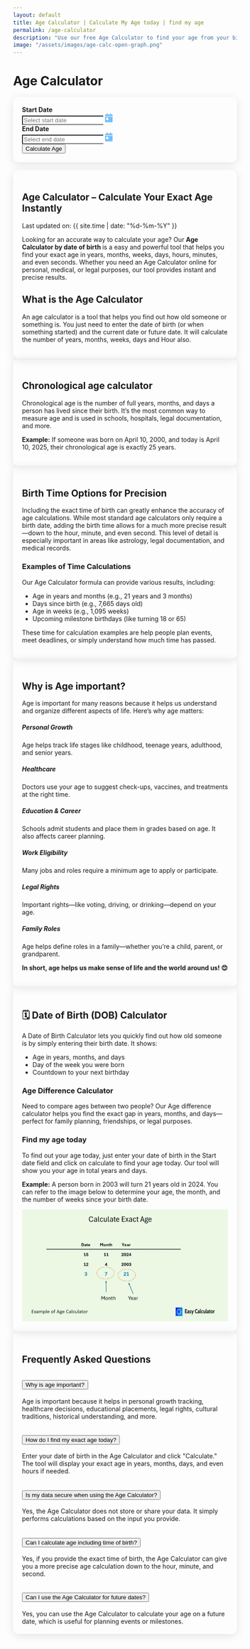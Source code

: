 ```yaml
---
layout: default
title: Age Calculator | Calculate My Age today | find my age
permalink: /age-calculator
description: "Use our free Age Calculator to find your age from your birth date or see the age difference in days. It's quick and easy to find your age today!"
image: "/assets/images/age-calc-open-graph.png"
---
```

<link rel="stylesheet" href="https://cdn.jsdelivr.net/npm/flatpickr/dist/flatpickr.min.css">
 <style>
    #results { display: none; transition: all 0.4s ease-in-out; }
    #results.show { display: block; opacity: 1; transform: translateY(0); }
    #results h3 { font-weight: bold; margin-bottom: 15px; }
    #results .list-group-item { font-size: 1rem; background: #fff; border: none; margin-bottom: 8px; padding: 15px 20px; box-shadow: 0 2px 10px rgba(0, 0, 0, 0.1); border-radius: 12px; }
    .card { padding: 20px; box-shadow: 0 4px 20px rgba(0, 0, 0, 0.1); border-radius: 12px; }
    .input-group .form-control { border-right: none; }
    .input-group .input-group-text { background: #fff; border-left: none; }
  </style>
<div class="container mt-5">
<div class="container mt-5">
    <h1 class="text-center mb-4">Age Calculator</h1>
    <div class="card">
      <form id="ageForm">
        <div class="row mb-4 gap-4">
          <div class="col-md-5 mx-auto">
            <label for="startDate" class="form-label"><strong>Start Date</strong></label>
            <div class="input-group">
              <input type="text" id="startDate" class="form-control flatpickr" placeholder="Select start date" required>
              <span class="input-group-text bg-light"><svg xmlns="http://www.w3.org/2000/svg" height="20" width="17.5" viewBox="0 0 448 512"><path fill="#74C0FC" d="M128 0c17.7 0 32 14.3 32 32l0 32 128 0 0-32c0-17.7 14.3-32 32-32s32 14.3 32 32l0 32 48 0c26.5 0 48 21.5 48 48l0 48L0 160l0-48C0 85.5 21.5 64 48 64l48 0 0-32c0-17.7 14.3-32 32-32zM0 192l448 0 0 272c0 26.5-21.5 48-48 48L48 512c-26.5 0-48-21.5-48-48L0 192zm80 64c-8.8 0-16 7.2-16 16l0 96c0 8.8 7.2 16 16 16l96 0c8.8 0 16-7.2 16-16l0-96c0-8.8-7.2-16-16-16l-96 0z" /></svg></span>
            </div>
          </div>
          <div class="col-md-5 mx-auto">
            <label for="endDate" class="form-label"><strong>End Date</strong></label>
            <div class="input-group">
              <input type="text" id="endDate" class="form-control flatpickr" placeholder="Select end date" required>
              <span class="input-group-text bg-light"><svg xmlns="http://www.w3.org/2000/svg" height="20" width="17.5" viewBox="0 0 448 512"><path fill="#74C0FC" d="M128 0c17.7 0 32 14.3 32 32l0 32 128 0 0-32c0-17.7 14.3-32 32-32s32 14.3 32 32l0 32 48 0c26.5 0 48 21.5 48 48l0 48L0 160l0-48C0 85.5 21.5 64 48 64l48 0 0-32c0-17.7 14.3-32 32-32zM0 192l448 0 0 272c0 26.5-21.5 48-48 48L48 512c-26.5 0-48-21.5-48-48L0 192zm80 64c-8.8 0-16 7.2-16 16l0 96c0 8.8 7.2 16 16 16l96 0c8.8 0 16-7.2 16-16l0-96c0-8.8-7.2-16-16-16l-96 0z" /></svg></span>
            </div>
          </div>
        </div>
        <div class="text-center">
          <button type="button" id="calculateBtn" class="btn btn-primary">Calculate Age</button>
        </div>
      </form>

<div class="mt-4" id="results">
        <h3 class="text-center">Your Age Results</h3>
        <ul class="list-group">
          <li class="list-group-item" id="result1"></li>
          <li class="list-group-item" id="result2"></li>
          <li class="list-group-item" id="result3"></li>
          <li class="list-group-item" id="result4"></li>
          <li class="list-group-item" id="result5"></li>
          <li class="list-group-item" id="result6"></li>
        </ul>
      </div>
    </div>
  </div>


    
<!-- Article -->

<br>
<div class="card border-light shadow-sm p-2 mb-4">
  <div class="card-body">
  <h2>Age Calculator – Calculate Your Exact Age Instantly</h2>
<p>  Last updated on: {{ site.time | date: "%d-%m-%Y" }}</p>
<p>Looking for an accurate way to calculate your age? Our <strong>Age Calculator by date of birth </strong>is a easy and powerful tool that helps you find your exact age in years, months, weeks, days, hours, minutes, and even seconds. Whether you need an Age Calculator online for personal, medical, or legal purposes, our tool provides instant and precise results.</p>
    <h2 class="card-title text-primary">What is the Age Calculator</h2>
       <p class="card-text">An age calculator is a tool that helps you find out how old someone or something is. You just need to enter the date of birth (or when something started) and the current date or future date. It will calculate the number of years, months, weeks, days and Hour also.</p>
   </div>
</div>


<div class="card border-light shadow-sm mb-4">
 <div class="card-body">
                        <h2 class="card-title text-primary"><i class="bi bi-clock-history me-2"></i>Chronological age calculator</h2>
                        <p>Chronological age is the number of full years, months, and days a person has lived since their birth. It’s the most common way to measure age and is used in schools, hospitals, legal documentation, and more.</p>
                        <div class="alert alert-info">
                            <p class="mb-0"><strong>Example:</strong> If someone was born on April 10, 2000, and today is April 10, 2025, their chronological age is exactly 25 years.</p>
                        </div>
                    </div>
                </div>

<div class="card border-light shadow-sm mb-4">
 <div class="card-body">
   <h2 class="card-title text-primary"><i class="bi bi-alarm me-2"></i>Birth Time Options for Precision</h2>
     <p>Including the exact time of birth can greatly enhance the accuracy of age calculations. While most standard age calculators only require a birth date, adding the birth time allows for a much more precise result—down to the hour, minute, and even second. This level of detail is especially important in areas like astrology, legal documentation, and medical records.</p>
      <h3 class="mt-4">Examples of Time Calculations</h3>
          <p>Our Age Calculator formula can provide various results, including:</p>
                        <ul>
                            <li>Age in years and months (e.g., 21 years and 3 months)</li>
                            <li>Days since birth (e.g., 7,665 days old)</li>
                            <li>Age in weeks (e.g., 1,095 weeks)</li>
                            <li>Upcoming milestone birthdays (like turning 18 or 65)</li>
                        </ul>
                        <p>These time for calculation examples are help people plan events, meet deadlines, or simply understand how much time has passed.</p>
                    </div>
                </div>


<div class="card border-light shadow-sm mb-4">
  <div class="card-body">
     <h2 class="card-title text-primary"><i class="bi bi-question-circle me-2"></i>Why is Age important?</h2>
                        <p>Age is important for many reasons because it helps us understand and organize different aspects of life. Here’s why age matters:</p>
                        <div class="row mt-4">
                            <div class="col-md-6">
                                <div class="d-flex mb-3">
                                    <i class="bi bi-person-check fs-4 text-primary me-3"></i>
                                    <div>
                                        <h5>Personal Growth</h5>
                                        <p class="mb-0">Age helps track life stages like childhood, teenage years, adulthood, and senior years.</p>
                                    </div>
                                </div>
                                <div class="d-flex mb-3">
                                    <i class="bi bi-heart-pulse fs-4 text-primary me-3"></i>
                                    <div>
                                        <h5>Healthcare</h5>
                                        <p class="mb-0">Doctors use your age to suggest check-ups, vaccines, and treatments at the right time.</p>
                                    </div>
                                </div>
                                <div class="d-flex mb-3">
                                    <i class="bi bi-book fs-4 text-primary me-3"></i>
                                    <div>
                                        <h5>Education & Career</h5>
                                        <p class="mb-0">Schools admit students and place them in grades based on age. It also affects career planning.</p>
                                    </div>
                                </div>
                            </div>
                            <div class="col-md-6">
                                <div class="d-flex mb-3">
                                    <i class="bi bi-briefcase fs-4 text-primary me-3"></i>
                                    <div>
                                        <h5>Work Eligibility</h5>
                                        <p class="mb-0">Many jobs and roles require a minimum age to apply or participate.</p>
                                    </div>
                                </div>
                                <div class="d-flex mb-3">
                                    <i class="bi bi-shield-check fs-4 text-primary me-3"></i>
                                    <div>
                                        <h5>Legal Rights</h5>
                                        <p class="mb-0">Important rights—like voting, driving, or drinking—depend on your age.</p>
                                    </div>
                                </div>
                                <div class="d-flex mb-3">
                                    <i class="bi bi-people fs-4 text-primary me-3"></i>
                                    <div>
                                        <h5>Family Roles</h5>
                                        <p class="mb-0">Age helps define roles in a family—whether you’re a child, parent, or grandparent.</p>
                                    </div>
                                </div>
                            </div>
                        </div>
                        <div class="alert alert-success mt-4">
                            <p class="mb-0"><strong>In short, age helps us make sense of life and the world around us! 😊</strong></p>
                        </div>
                    </div>
                </div>

<div class="card border-light shadow-sm mb-4">
                    <div class="card-body">
                        <h2 class="card-title text-primary"><i class="bi bi-calendar-date me-2"></i>🗓️ Date of Birth (DOB) Calculator</h2>
                        <p>A Date of Birth Calculator lets you quickly find out how old someone is by simply entering their birth date. It shows:</p>
                        <ul>
                            <li>Age in years, months, and days</li>
                            <li>Day of the week you were born</li>
                            <li>Countdown to your next birthday</li>
                        </ul>
                        <h3 class="mt-4">Age Difference Calculator</h3>
                        <p>Need to compare ages between two people? Our Age difference calculator helps you find the exact gap in years, months, and days—perfect for family planning, friendships, or legal purposes.</p> 
                        <h3 class="mt-4">Find my age today</h3>
                        <p>To find out your age today, just enter your date of birth in the Start date field and click on calculate to find your age today. Our tool will show you your age in total years and days.</p>
                        <div class="alert alert-info">
                            <p class="mb-0"><strong>Example:</strong> A person born in 2003 will turn 21 years old in 2024. You can refer to the image below to determine your age, the month, and the number of weeks since your birth date.</p>
                        </div>
                        <img class="img-fluid d-flex" alt="Age Calculator, how to find my age and date of birth calculation" src="/assets/images/age-calculator.webp" fetchpriority="high" loading="auto" style="object-fit: contain;">
                    </div>
                </div>
            </div>



<!-- FAQ Section -->
<div class="row mt-5">
            <div class="col-12">
                <div class="card border-light shadow-sm">
                    <div class="card-header bg-success-subtle">
                        <h2 class="card-title mb-0"><i class="bi bi-question-circle me-2"></i>Frequently Asked Questions</h2>
                    </div>
                    <div class="card-body">
                        <div class="accordion" id="faqAccordion">
                            <div class="accordion-item">
                                <h2 class="accordion-header">
                                    <button class="accordion-button" type="button" data-bs-toggle="collapse" data-bs-target="#faq1">
                                        Why is age important?
                                    </button>
                                </h2>
                                <div id="faq1" class="accordion-collapse collapse show" data-bs-parent="#faqAccordion">
                                    <div class="accordion-body">
                                        Age is important because it helps in personal growth tracking, healthcare decisions, educational placements, legal rights, cultural traditions, historical understanding, and more.
                                    </div>
                                </div>
                            </div>
                            <div class="accordion-item">
                                <h2 class="accordion-header">
                                    <button class="accordion-button collapsed" type="button" data-bs-toggle="collapse" data-bs-target="#faq2">
                                        How do I find my exact age today?
                                    </button>
                                </h2>
                                <div id="faq2" class="accordion-collapse collapse" data-bs-parent="#faqAccordion">
                                    <div class="accordion-body">
                                        Enter your date of birth in the Age Calculator and click "Calculate." The tool will display your exact age in years, months, days, and even hours if needed.
                                    </div>
                                </div>
                            </div>
                            <div class="accordion-item">
                                <h2 class="accordion-header">
                                    <button class="accordion-button collapsed" type="button" data-bs-toggle="collapse" data-bs-target="#faq3">
                                        Is my data secure when using the Age Calculator?
                                    </button>
                                </h2>
                                <div id="faq3" class="accordion-collapse collapse" data-bs-parent="#faqAccordion">
                                    <div class="accordion-body">
                                        Yes, the Age Calculator does not store or share your data. It simply performs calculations based on the input you provide.
                                    </div>
                                </div>
                            </div>
                            <div class="accordion-item">
                                <h2 class="accordion-header">
                                    <button class="accordion-button collapsed" type="button" data-bs-toggle="collapse" data-bs-target="#faq4">
                                        Can I calculate age including time of birth?
                                    </button>
                                </h2>
                                <div id="faq4" class="accordion-collapse collapse" data-bs-parent="#faqAccordion">
                                    <div class="accordion-body">
                                        Yes, if you provide the exact time of birth, the Age Calculator can give you a more precise age calculation down to the hour, minute, and second.
                                    </div>
                                </div>
                            </div>
                            <div class="accordion-item">
                                <h2 class="accordion-header">
                                    <button class="accordion-button collapsed" type="button" data-bs-toggle="collapse" data-bs-target="#faq5">
                                        Can I use the Age Calculator for future dates?
                                    </button>
                                </h2>
                                <div id="faq5" class="accordion-collapse collapse" data-bs-parent="#faqAccordion">
                                    <div class="accordion-body">
                                        Yes, you can use the Age Calculator to calculate your age on a future date, which is useful for planning events or milestones.
                                    </div>
                                </div>
                            </div>
                        </div>
                    </div>
                </div>
            </div>
        </div>
  

<script src="{{ '/assets/js/age-calculator.js' | relative_url }}"></script>
<script src="https://cdn.jsdelivr.net/npm/flatpickr"></script>
    